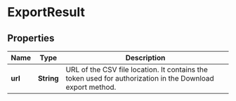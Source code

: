 

# ExportResult


## Properties

| Name | Type | Description |
|------------ | ------------- | ------------- |
|**url** | **String** | URL of the CSV file location. It contains the token used for authorization in the Download export method. |



